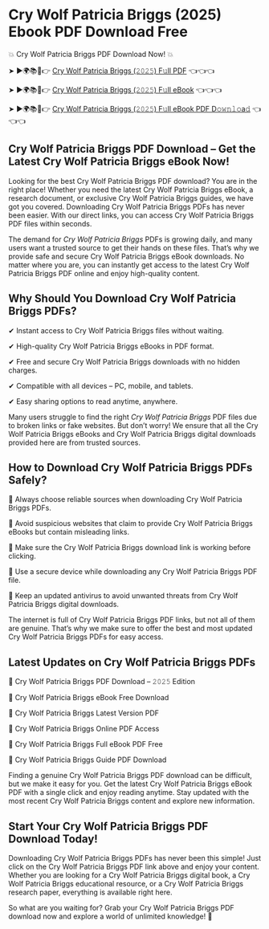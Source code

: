 # Cry Wolf Patricia Briggs (2025) Ebook PDF Download Free

💥 Cry Wolf Patricia Briggs PDF Download Now! 💥

➤ ►🌍📚📱👉 [Cry Wolf Patricia Briggs (𝟸𝟶𝟸𝟻) F𝚞ll PDF](https://getpdf.xyz/cry-wolf-patricia-briggs) 👈👈👈


➤ ►🌍📚📱👉 [Cry Wolf Patricia Briggs (𝟸𝟶𝟸𝟻) F𝚞ll eBook](https://getpdf.xyz/cry-wolf-patricia-briggs) 👈👈👈


➤ ►🌍📚📱👉 [Cry Wolf Patricia Briggs (𝟸𝟶𝟸𝟻) F𝚞ll eBook PDF D𝚘𝚠𝚗𝚕𝚘a𝚍](https://getpdf.xyz/cry-wolf-patricia-briggs) 👈👈👈


## Cry Wolf Patricia Briggs PDF Download – Get the Latest Cry Wolf Patricia Briggs eBook Now!

Looking for the best Cry Wolf Patricia Briggs PDF download? You are in the right place! Whether you need the latest Cry Wolf Patricia Briggs eBook, a research document, or exclusive Cry Wolf Patricia Briggs guides, we have got you covered. Downloading Cry Wolf Patricia Briggs PDFs has never been easier. With our direct links, you can access Cry Wolf Patricia Briggs PDF files within seconds.

The demand for *Cry Wolf Patricia Briggs* PDFs is growing daily, and many users want a trusted source to get their hands on these files. That’s why we provide safe and secure Cry Wolf Patricia Briggs eBook downloads. No matter where you are, you can instantly get access to the latest Cry Wolf Patricia Briggs PDF online and enjoy high-quality content.

## Why Should You Download Cry Wolf Patricia Briggs PDFs?

✔ Instant access to Cry Wolf Patricia Briggs files without waiting.

✔ High-quality Cry Wolf Patricia Briggs eBooks in PDF format.

✔ Free and secure Cry Wolf Patricia Briggs downloads with no hidden charges.

✔ Compatible with all devices – PC, mobile, and tablets.

✔ Easy sharing options to read anytime, anywhere.

Many users struggle to find the right *Cry Wolf Patricia Briggs* PDF files due to broken links or fake websites. But don’t worry! We ensure that all the Cry Wolf Patricia Briggs eBooks and Cry Wolf Patricia Briggs digital downloads provided here are from trusted sources.

## How to Download Cry Wolf Patricia Briggs PDFs Safely?

📌 Always choose reliable sources when downloading Cry Wolf Patricia Briggs PDFs.

📌 Avoid suspicious websites that claim to provide Cry Wolf Patricia Briggs eBooks but contain misleading links.

📌 Make sure the Cry Wolf Patricia Briggs download link is working before clicking.

📌 Use a secure device while downloading any Cry Wolf Patricia Briggs PDF file.

📌 Keep an updated antivirus to avoid unwanted threats from Cry Wolf Patricia Briggs digital downloads.

The internet is full of Cry Wolf Patricia Briggs PDF links, but not all of them are genuine. That’s why we make sure to offer the best and most updated Cry Wolf Patricia Briggs PDFs for easy access.

## Latest Updates on Cry Wolf Patricia Briggs PDFs

🔹 Cry Wolf Patricia Briggs PDF Download – 𝟸𝟶𝟸𝟻 Edition

🔹 Cry Wolf Patricia Briggs eBook Free Download

🔹 Cry Wolf Patricia Briggs Latest Version PDF

🔹 Cry Wolf Patricia Briggs Online PDF Access

🔹 Cry Wolf Patricia Briggs Full eBook PDF Free

🔹 Cry Wolf Patricia Briggs Guide PDF Download

Finding a genuine Cry Wolf Patricia Briggs PDF download can be difficult, but we make it easy for you. Get the latest Cry Wolf Patricia Briggs eBook PDF with a single click and enjoy reading anytime. Stay updated with the most recent Cry Wolf Patricia Briggs content and explore new information.

## Start Your Cry Wolf Patricia Briggs PDF Download Today!

Downloading Cry Wolf Patricia Briggs PDFs has never been this simple! Just click on the Cry Wolf Patricia Briggs PDF link above and enjoy your content. Whether you are looking for a Cry Wolf Patricia Briggs digital book, a Cry Wolf Patricia Briggs educational resource, or a Cry Wolf Patricia Briggs research paper, everything is available right here.

So what are you waiting for? Grab your Cry Wolf Patricia Briggs PDF download now and explore a world of unlimited knowledge! 🚀
